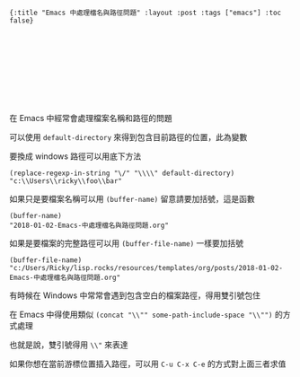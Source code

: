     {:title "Emacs 中處理檔名與路徑問題" :layout :post :tags ["emacs"] :toc false}


# 　


## 　

在 Emacs 中經常會處理檔案名稱和路徑的問題

可以使用 `default-directory` 來得到包含目前路徑的位置，此為變數

要換成 windows 路徑可以用底下方法

    (replace-regexp-in-string "\/" "\\\\" default-directory)
    "c:\\Users\\ricky\\foo\\bar"

如果只是要檔案名稱可以用 `(buffer-name)` 留意請要加括號，這是函數

    (buffer-name)
    "2018-01-02-Emacs-中處理檔名與路徑問題.org"

如果是要檔案的完整路徑可以用 `(buffer-file-name)` 一樣要加括號

    (buffer-file-name)
    "c:/Users/Ricky/lisp.rocks/resources/templates/org/posts/2018-01-02-Emacs-中處理檔名與路徑問題.org"

有時候在 Windows 中常常會遇到包含空白的檔案路徑，得用雙引號包住

在 Emacs 中得使用類似 `(concat "\\"" some-path-include-space "\\"")` 的方式處理

也就是說，雙引號得用 `\\"` 來表達

如果你想在當前游標位置插入路徑，可以用 `C-u C-x C-e` 的方式對上面三者求值
